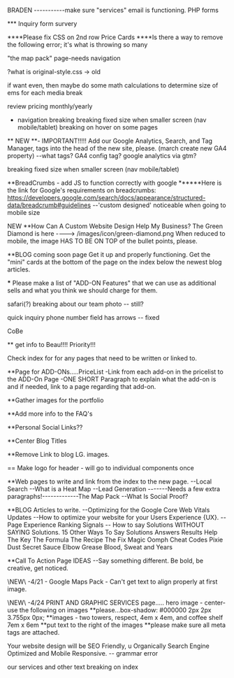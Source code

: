 BRADEN
-----------make sure "services" email is functioning.
PHP forms

*** Inquiry  form survery

****Please fix CSS on 2nd row Price Cards
****Is there a way to remove the following error; it's what is throwing so many 

"the map pack" page-needs navigation

?what is original-style.css -> old

if want even, then maybe do some math calculations to determine size of ems for each media break

review pricing monthly/yearly

- navigation breaking
  breaking fixed size when smaller screen (nav mobile/tablet)
  breaking on hover on some pages


\*\* NEW \*\*- IMPORTANT!!!!!
Add our Google Analytics, Search, and Tag Manager, tags into the head of the new site, please. (march create new GA4 property)
--what tags? GA4 config tag?
google analytics via gtm?


breaking fixed size when smaller screen (nav mobile/tablet)


\*\*BreadCrumbs - add JS to function correctly with google
**\*\***Here is the link for Google's requirements on breadcrumbs: https://developers.google.com/search/docs/appearance/structured-data/breadcrumb#guidelines
--'custom designed' noticeable when going to mobile size

NEW \*\*How Can A Custom Website Design Help My Business?
The Green Diamond is here ----> /images/icon/green-diamond.png
When reduced to mobile, the image HAS TO BE ON TOP of the bullet points, please.

\*\*BLOG
coming soon page
Get it up and properly functioning.
Get the "mini" cards at the bottom of the page on the index below the newest blog articles.

**\*** Please make a list of "ADD-ON Features" that we can use as additional sells and what you think we should charge for them.

safari(?) breaking about our team photo -- still?

quick inquiry phone number field has arrows -- fixed

CoBe

\*\* get info to Beau!!!! Priority!!!

Check index for <!---insertLink--> for any pages that need to be written or linked to.

\*\*Page for ADD-ONs.....PriceList
-Link from each add-on in the pricelist to the ADD-On Page
-ONE SHORT Paragraph to explain what the add-on is and if needed, link to a page regarding that add-on.

\*\*Gather images for the portfolio

\*\*Add more info to the FAQ's

\*\*Personal Social Links??

\*\*Center Blog Titles

\*\*Remove Link to blog LG. images.

== Make logo for header - will go to individual components once

\*\*Web pages to write and link from the index to the new page.
--Local Search
--What is a Heat Map
--Lead Generation
-------Needs a few extra paragraphs!-------------The Map Pack
--What Is Social Proof?

\*\*BLOG Articles to write.
--Optimizing for the Google Core Web Vitals Updates
--How to optimize your website for your Users Experience {UX}.
--Page Experience Ranking Signals
-- How to say Solutions WITHOUT SAYING Solutions.
15 Other Ways To Say Solutions
Answers
Results
Help
The Key
The Formula
The Recipe
The Fix
Magic
Oomph
Cheat Codes
Pixie Dust
Secret Sauce
Elbow Grease
Blood, Sweat and Years

\*\*Call To Action Page IDEAS
--Say something different. Be bold, be creative, get noticed.

\\NEW\\ -4/21 - Google Maps Pack - Can't get text to align properly at first image.

\\NEW\\ -4/24
PRINT AND GRAPHIC SERVICES page..... hero image - center- use the following on images **please...box-shadow: #000000 2px 2px 3.755px 0px;
**images - two towers, respect, 4em x 4em, and coffee shelf 7em x 6em
**put text to the right of the images
**please make sure all meta tags are attached.

Your website design will be SEO Friendly, u Organically Search Engine Optimized and Mobile Responsive. -- grammar error


our services and other text breaking on index
